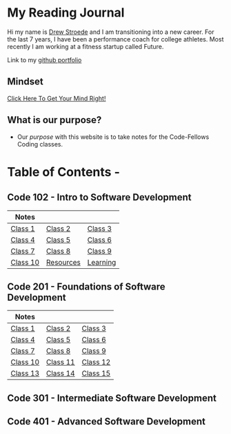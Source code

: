 # My Reading Journal

Hi my name is [Drew Stroede](https://www.linkedin.com/in/drewstroede) and I am transitioning into a new career. For the last 7 years, I have been a performance coach for college athletes. Most recently I am working at a fitness startup called Future.

Link to my [github portfolio](https://github.com/dstroede)

## Mindset

[Click Here To Get Your Mind Right!](https://dstroede.github.io/reading-notes/Growth-Mindset)

## What is our purpose?

* Our *purpose* with this website is to take notes for the Code-Fellows Coding classes.

# Table of Contents -

## Code 102 - Intro to Software Development

| Notes | | |
| ---- | ---- | ---- |
| [Class 1](https://dstroede.github.io/reading-notes/LearningMD) | [Class 2](https://dstroede.github.io/reading-notes/coders-computer)| [Class 3](https://dstroede.github.io/reading-notes/class3notes) |
| [Class 4](https://dstroede.github.io/reading-notes/Class4Notes) | [Class 5](https://dstroede.github.io/reading-notes/class5notes) | [Class 6](https://dstroede.github.io/reading-notes/class6notes) |
| [Class 7](https://dstroede.github.io/reading-notes/class7notes) |[Class 8](https://dstroede.github.io/reading-notes/class8notes) |[Class 9](https://dstroede.github.io/reading-notes/class9notes) |
| [Class 10](https://dstroede.github.io/reading-notes/class10notes) | [Resources](https://dstroede.github.io/reading-notes/resources) | [Learning](https://dstroede.github.io/reading-notes/what-did-i-learn) |

## Code 201 - Foundations of Software Development
| Notes | | |
| ---- | ---- | ---- |
| [Class 1](https://dstroede.github.io/reading-notes/201-Class1Notes) | [Class 2](https://dstroede.github.io/reading-notes/201-Class2Notes)| [Class 3](https://dstroede.github.io/reading-notes/201-Class3Notes) |
| [Class 4](https://dstroede.github.io/reading-notes/201-Class4Notes) | [Class 5](https://dstroede.github.io/reading-notes/201-Class5Notes) | [Class 6](https://dstroede.github.io/reading-notes/201-Class6Notes) |
| [Class 7](https://dstroede.github.io/reading-notes/201-Class7Notes) |[Class 8](https://dstroede.github.io/reading-notes/201-Class8Notes) |[Class 9](https://dstroede.github.io/reading-notes/201-Class9Notes) |
| [Class 10](https://dstroede.github.io/reading-notes/201-Class10Notes) | [Class 11](https://dstroede.github.io/reading-notes/201-Class11Notes) | [Class 12](https://dstroede.github.io/reading-notes/201-Class12Notes) |
| [Class 13](https://dstroede.github.io/reading-notes/201-Class13Notes) | [Class 14](https://dstroede.github.io/reading-notes/201-Class14Notes) | [Class 15](https://dstroede.github.io/reading-notes/201-Class15Notes) |

## Code 301 - Intermediate Software Development

## Code 401 - Advanced Software Development
